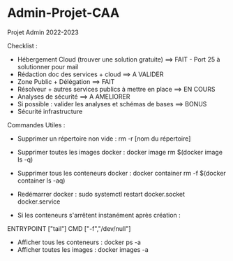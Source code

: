 # Admin-Projet-CAA
Projet Admin 2022-2023

Checklist : 

- Hébergement Cloud (trouver une solution gratuite) ==> FAIT - Port 25 à solutionner pour mail
- Rédaction doc des services + cloud ==> A VALIDER
- Zone Public + Délégation ==> FAIT 
- Résolveur + autres services publics à mettre en place ==> EN COURS
- Analyses de sécurité ==> A AMELIORER
- Si possible : valider les analyses et schémas de bases ==> BONUS
- Sécurité infrastructure


Commandes Utiles : 

- Supprimer un répertoire non vide      : rm -r [nom du répertoire]
- Supprimer toutes les images docker    : docker image rm $(docker image ls -q)
- Supprimer tous les conteneurs docker  : docker container rm -f $(docker container ls -aq)
- Redémarrer docker                     : sudo systemctl restart docker.socket docker.service
 
- Si les conteneurs s'arrêtent instanément après création : 

ENTRYPOINT ["tail"]
CMD ["-f","/dev/null"]

- Afficher tous les conteneurs  : docker ps -a
- Afficher toutes les images    : docker images -a 





